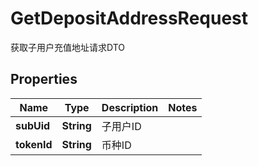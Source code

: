 

# GetDepositAddressRequest

获取子用户充值地址请求DTO
## Properties

Name | Type | Description | Notes
------------ | ------------- | ------------- | -------------
**subUid** | **String** | 子用户ID | 
**tokenId** | **String** | 币种ID | 



